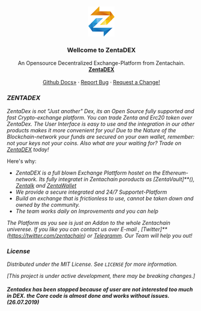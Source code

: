<!--
*** Hey, Welcome to Zentachain DEX, short ZentaDex. I hope you like it :)
-->



<!-- Zenta LOGO -->
<br />
<p align="center">
  <a href="zentachain.com">
    <img src="logo.png" alt="Logo" width="70" height="80">
  </a>

  <h3 align="center">Wellcome to ZentaDEX</h3>

  <p align="center">
   An Opensource Decentralized Exchange-Platform from Zentachain.
    <br />
    <a href="https://github.com/ZentaChain/Zentadex/tree/master/dex"><strong>ZentaDEX</strong></a>
    <br />
    <br />
    <a href="https://github.com/ZentaChain/Zentadex/tree/master/dex">Github Docs»</a>
    ·
    <a href="https://github.com/ZentaChain/Zentadex/tree/master/dex">Report Bug</a>
    ·
    <a href="https://github.com/ZentaChain/Zentadex/tree/master/dex">Request a Change!</a>
  </p>
</p>



<!-- ABOUT ZENTADEX -->
### *ZENTADEX*
*ZentaDex is not "Just another" Dex, its an Open Source fully supported and fast Crypto-exchange platform. You can trade Zenta and* *Erc20 token over ZentaDex. The User Interface is easy to use and the integration in our other products makes it more convenient for* *you! Due to the Nature of the Blockchain-network your funds are secured on your own wallet, remember: not your keys not your coins.* *Also what are your waiting for? Trade on [ZentaDEX](http:///) today!*


Here's why:
* *ZentaDEX is a full blown Exchange Plattform hostet on the Ethereum-network. Its fully integratet in Zentachain poroducts  as [ZentaVault]**(), [Zentalk](http://www.zentalk.chat/) and [ZentaWallet]()*
* *We provide a secure integrated and 24/7 Supportet-Platform* 
* *Build an exchange that is frictionless to use, cannot be taken down and owned by the community.*
* *The team works daily on Improvements and you can help*

*The Platform as you see is just an Addon to the whole Zentachain univerese. If you like you can contact us over E-mail , [Twitter]**(https://twitter.com/zentachain) or [Telegramm](https://t.me/ZentachainOfficialChat). Our Team will help you out!*

<!-- LICENSE -->
### *License*

*Distributed under the MIT License. See `LICENSE` for more information.*

*[This project is under active development, there may be breaking changes.]*

#### *Zentadex has been stopped because of user are not interested too much in DEX. the Core code is almost done and works without issues. (26.07.2019)*
